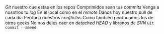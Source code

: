 
*Git* nuestro que estas en los repos
Comprimidos sean tus *commits*
Venga a nosotros tu *log*
En el local como en el *remote*
Danos hoy nuestro *pull* de cada dia
Perdona nuestros *conflictos*
Como también perdonamos los de otros geeks
No nos dejes caer en *detached HEAD*
y líbranos de *SVN*
`Git commit --amend`
